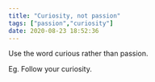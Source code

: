 ```yaml
---
title: "Curiosity, not passion"
tags: ["passion","curiosity"]
date: 2020-08-23 18:52:36
---
```


Use the word curious rather than passion.

Eg. Follow your curiosity.
